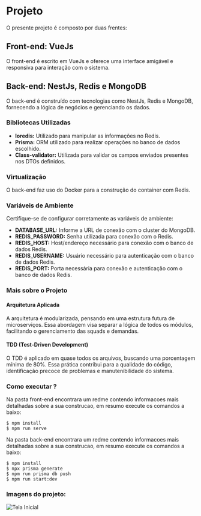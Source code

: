 # Projeto

O presente projeto é composto por duas frentes:

## Front-end: VueJs

O front-end é escrito em VueJs e oferece uma interface amigável e responsiva para interação com o sistema.

## Back-end: NestJs, Redis e MongoDB

O back-end é construído com tecnologias como NestJs, Redis e MongoDB, fornecendo a lógica de negócios e gerenciando os dados.

### Bibliotecas Utilizadas

- **Ioredis:** Utilizado para manipular as informações no Redis.
- **Prisma:** ORM utilizado para realizar operações no banco de dados escolhido.
- **Class-validator:** Utilizada para validar os campos enviados presentes nos DTOs definidos.

### Virtualização

O back-end faz uso do Docker para a construção do container com Redis.

### Variáveis de Ambiente

Certifique-se de configurar corretamente as variáveis de ambiente:

- **DATABASE_URL:** Informe a URL de conexão com o cluster do MongoDB.
- **REDIS_PASSWORD:** Senha utilizada para conexão com o Redis.
- **REDIS_HOST:** Host/endereço necessário para conexão com o banco de dados Redis.
- **REDIS_USERNAME:** Usuário necessário para autenticação com o banco de dados Redis.
- **REDIS_PORT:** Porta necessária para conexão e autenticação com o banco de dados Redis.

### Mais sobre o Projeto

#### Arquitetura Aplicada

A arquitetura é modularizada, pensando em uma estrutura futura de microserviços. Essa abordagem visa separar a lógica de todos os módulos, facilitando o gerenciamento das squads e demandas.

#### TDD (Test-Driven Development)

O TDD é aplicado em quase todos os arquivos, buscando uma porcentagem mínima de 80%. Essa prática contribui para a qualidade do código, identificação precoce de problemas e manutenibilidade do sistema.

### Como executar ?

Na pasta front-end encontrara um redme contendo informacoes mais detalhadas sobre a sua construcao, em resumo execute os comandos a baixo:
```
$ npm install
$ npm run serve
```

Na pasta back-end encontrara um redme contendo informacoes mais detalhadas sobre a sua construcao, em resumo execute os comandos a baixo:
```
$ npm install
$ npx prisma generate
$ npm run prisma db push
$ npm run start:dev
```
### Imagens do projeto:
![Tela Inicial](https://github.com/Fernando01santana/challenge-of-warriors/blob/master/images_project/2.png)
